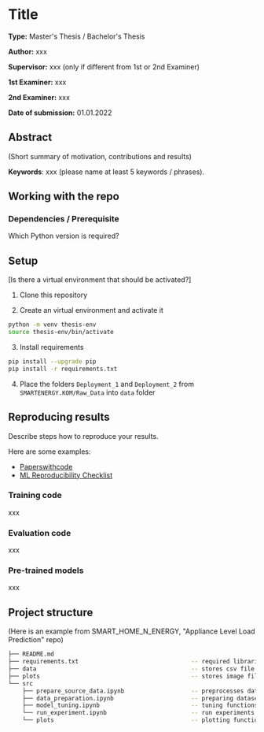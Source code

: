 # Title

**Type:** Master's Thesis / Bachelor's Thesis

**Author:** xxx

**Supervisor:** xxx (only if different from 1st or 2nd Examiner)

**1st Examiner:** xxx 

**2nd Examiner:** xxx 

**Date of submission:** 01.01.2022

## Abstract

(Short summary of motivation, contributions and results)

**Keywords**: xxx (please name at least 5 keywords / phrases).

## Working with the repo

### Dependencies / Prerequisite

Which Python version is required? 

## Setup

[Is there a virtual environment that should be activated?]

1. Clone this repository

2. Create an virtual environment and activate it
```bash
python -m venv thesis-env
source thesis-env/bin/activate
```

3. Install requirements
```bash
pip install --upgrade pip
pip install -r requirements.txt
```

4. Place the folders `Deployment_1` and `Deployment_2` from `SMARTENERGY.KOM/Raw_Data` into `data` folder

## Reproducing results

Describe steps how to reproduce your results.

Here are some examples:
- [Paperswithcode](https://github.com/paperswithcode/releasing-research-code)
- [ML Reproducibility Checklist](https://ai.facebook.com/blog/how-the-ai-community-can-get-serious-about-reproducibility/)

### Training code

xxx

### Evaluation code

xxx

### Pre-trained models

xxx

## Project structure

(Here is an example from SMART_HOME_N_ENERGY, "Appliance Level Load Prediction" repo)

```bash
├── README.md
├── requirements.txt                                -- required libraries
├── data                                            -- stores csv file (only available via gdrive link)
├── plots                                           -- stores image files
└── src
    ├── prepare_source_data.ipynb                   -- preprocesses data
    ├── data_preparation.ipynb                      -- preparing datasets
    ├── model_tuning.ipynb                          -- tuning functions
    └── run_experiment.ipynb                        -- run experiments 
    └── plots                                       -- plotting functions                 
```
